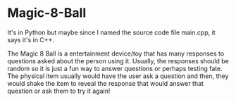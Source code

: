 # Magic-8-Ball

It's in Python but maybe since I named the source code file main.cpp, it says it's in C++. 

The Magic 8 Ball is a entertainment device/toy that has many responses to questions asked about the person using it. Usually, the responses should be random so it is just a fun way to answer questions or perhaps testing fate. The physical item usually would have the user ask a question and then, they would shake the item to reveal the response that would answer that question or ask them to try it again!
